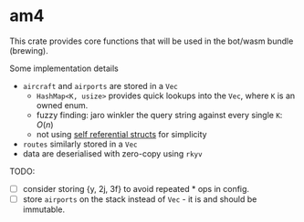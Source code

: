 # am4

This crate provides core functions that will be used in the bot/wasm bundle (brewing).

Some implementation details
- `aircraft` and `airports` are stored in a `Vec`
  - `HashMap<K, usize>` provides quick lookups into the `Vec`, where `K` is an owned enum.
  - fuzzy finding: jaro winkler the query string against every single `K`: $O(n)$
  - not using [self referential structs](https://stackoverflow.com/questions/32300132/why-cant-i-store-a-value-and-a-reference-to-that-value-in-the-same-struct/32300133#32300133) for simplicity
- `routes` similarly stored in a `Vec`
- data are deserialised with zero-copy using `rkyv`

TODO:
- [ ] consider storing {y, 2j, 3f} to avoid repeated * ops in config.
- [ ] store `airports` on the stack instead of `Vec` - it is and should be immutable.